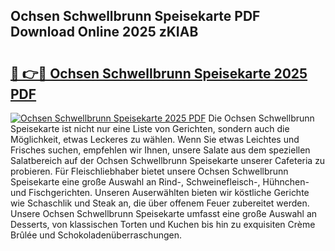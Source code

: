 ## Ochsen Schwellbrunn Speisekarte PDF Download Online 2025 zKIAB

# <h2><a href="http://gc7pmsv.nevu.top/?p=Ochsen+Schwellbrunn+Speisekarte">🔗 👉🔴 Ochsen Schwellbrunn Speisekarte 2025 PDF</a></h2>

[![Ochsen Schwellbrunn Speisekarte 2025 PDF](https://i.imgur.com/dBaPXMq.png)](http://gc7pmsv.nevu.top/?p=Ochsen+Schwellbrunn+Speisekarte)
Die Ochsen Schwellbrunn Speisekarte ist nicht nur eine Liste von Gerichten, sondern auch die Möglichkeit, etwas Leckeres zu wählen. Wenn Sie etwas Leichtes und Frisches suchen, empfehlen wir Ihnen, unsere Salate aus dem speziellen Salatbereich auf der Ochsen Schwellbrunn Speisekarte unserer Cafeteria zu probieren. Für Fleischliebhaber bietet unsere Ochsen Schwellbrunn Speisekarte eine große Auswahl an Rind-, Schweinefleisch-, Hühnchen- und Fischgerichten. Unseren Auserwählten bieten wir köstliche Gerichte wie Schaschlik und Steak an, die über offenem Feuer zubereitet werden. Unsere Ochsen Schwellbrunn Speisekarte umfasst eine große Auswahl an Desserts, von klassischen Torten und Kuchen bis hin zu exquisiten Crème Brûlée und Schokoladenüberraschungen.
